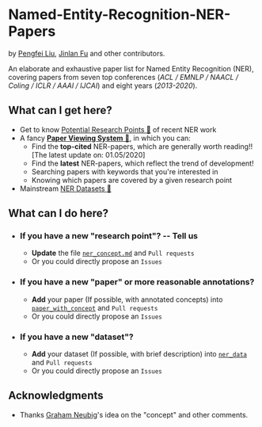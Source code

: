 # Named-Entity-Recognition-NER-Papers
by [Pengfei Liu](http://pfliu.com/), [Jinlan Fu](http://*) and other contributors.


An elaborate and exhaustive paper list for Named Entity Recognition (NER),
covering papers from seven top conferences (*ACL / EMNLP / NAACL / Coling / ICLR / AAAI / IJCAI*)  and eight years (*2013-2020*).

## What can I get here?
* Get to know [Potential Research Points &#x1F53D;](https://github.com/pfliu-nlp/Named-Entity-Recognition-NER-Papers/blob/master/ner_concept.md) of recent NER work
* A fancy [**Paper Viewing System** &#x1F53D;](http://pfliu.com/ner/ner.html), in which you can:
	* Find the **top-cited** NER-papers, which are generally worth reading!! [The latest update on: 01.05/2020]
	* Find the **latest** NER-papers, which reflect the trend of development!
	* Searching papers with keywords that you're interested in
	* Knowing which papers are covered by a given research point
* Mainstream [NER Datasets &#x1F53D;](https://github.com/pfliu-nlp/Named-Entity-Recognition-NER-Papers/blob/master/ner_dataset.md)


## What can I do here?
* ### If you have a new "research point"?  -- Tell us
	* **Update** the file [`ner_concept.md`](https://github.com/pfliu-nlp/Named-Entity-Recognition-NER-Papers/blob/master/ner_concept.md) and `Pull requests`
	* Or you could directly propose an `Issues`


* ### If you have a new "paper" or more reasonable annotations?
	* **Add** your paper (If possible, with annotated concepts) into [`paper_with_concept`](https://github.com/pfliu-nlp/Named-Entity-Recognition-NER-Papers/blob/master/paper_with_concept) and `Pull requests`
	* Or you could directly propose an `Issues`


* ### If you have a new "dataset"?
	* **Add** your dataset (If possible, with brief description) into [`ner_data`](https://github.com/pfliu-nlp/Named-Entity-Recognition-NER-Papers/tree/master/ner_dataset) and `Pull requests`
	* Or you could directly propose an `Issues`




## Acknowledgments
* Thanks [Graham Neubig](http://www.phontron.com/)'s idea on the "concept" and other comments.